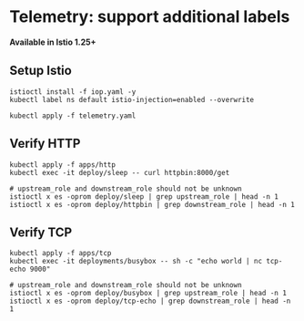 # Telemetry: support additional labels

**Available in Istio 1.25+**

## Setup Istio

```shell
istioctl install -f iop.yaml -y
kubectl label ns default istio-injection=enabled --overwrite

kubectl apply -f telemetry.yaml
```

## Verify HTTP

```shell
kubectl apply -f apps/http
kubectl exec -it deploy/sleep -- curl httpbin:8000/get

# upstream_role and downstream_role should not be unknown
istioctl x es -oprom deploy/sleep | grep upstream_role | head -n 1
istioctl x es -oprom deploy/httpbin | grep downstream_role | head -n 1

```


## Verify TCP

```shell
kubectl apply -f apps/tcp
kubectl exec -it deployments/busybox -- sh -c "echo world | nc tcp-echo 9000"

# upstream_role and downstream_role should not be unknown
istioctl x es -oprom deploy/busybox | grep upstream_role | head -n 1
istioctl x es -oprom deploy/tcp-echo | grep downstream_role | head -n 1

```